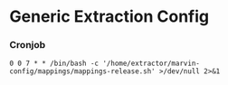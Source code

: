# Generic Extraction Config


### Cronjob

```
0 0 7 * * /bin/bash -c '/home/extractor/marvin-config/mappings/mappings-release.sh' >/dev/null 2>&1
```